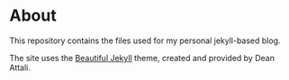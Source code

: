 # About

This repository contains the files used for my personal jekyll-based blog.

The site uses the [Beautiful Jekyll](https://deanattali.com/beautiful-jekyll/)
theme, created and provided by Dean Attali.
